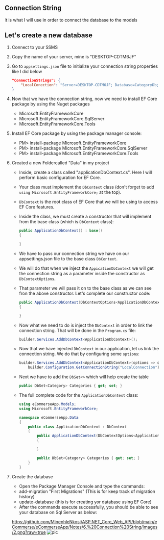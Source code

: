 ## Connection String
It is what I will use in order to connect the database to the models

## Let's create a new database
1. Connect to your SSMS
2. Copy the name of your server, mine is "DESKTOP-CDTM6JF"
3. Go to `appsettings.json` file to initialize your connection string properties like I did below
    ```json
    "ConnectionStrings": {
        "LocalConection": "Server=DESKTOP-CDTM6JF; Database=CategoryDb; Trusted_Connection=True; TrustServerCertificate=True"
    }
    ```
4. Now that we have the connection string, now we need to install EF Core package by using the Nuget packages
    * Microsoft.EntityFrameworkCore
    * Microsoft.EntityFrameworkCore.SqlServer
    * Microsoft.EntityFrameworkCore.Tools

5. Install EF Core package by using the package manager console:
    * PM> install-package Microsoft.EntityFrameworkCore
    * PM> install-package Microsoft.EntityFrameworkCore.SqlServer
    * PM> install-package Microsoft.EntityFrameworkCore.Tools

6. Created a new Foldercalled "Data" in my project
    * Inside, create a class called "applicationDbContext.cs". Here I will perform basic configuration for EF Core.
    * Your class must implement the `DbContext` class (don't forget to add `using Microsoft.EntityFrameworkCore;` at the top).
    * `DbContext` is the root class of EF Core that we will be using to access EF Core features.
    * Inside the class, we must create a constructor that will implement from the base class (which is `DbContext` class):
        ```cs
        public ApplicationDbContext() : base()
        {

        }
        ```
    * We have to pass our connection string we have on our appsettings.json file to the base class `DbContext`.
    * We will do that when we inject the `AppicationDbContext` we will get the connection string as a parameter inside the constructor as `DbContextOptions`.
    * That parameter we will pass it on to the base class as we can see fron the above constructor. Let's complete our constructor code:
        ```cs
        public ApplicationDbContext(DbContextOptions<ApplicationDbContext> options) : base(options)
        {

        }
        ```
    * Now what we need to do is inject the `DbContext` in order to link the connection string. That will be done in the `Program.cs` file:
        ```cs
        builder.Services.AddDbContext<ApplicationDbContext>();
        ```
    * Now that we have injected `DbContext` in our application, let us link the connection string. We do that by configuring some `options`:
        ```cs
        builder.Services.AddDbContext<ApplicationDbContext>(options => options.UseSqlServer(
            builder.Configuration.GetConnectionString("LocalConnection")));
        ```
    * Next we have to add the `DbSet<>` which will help create the table
        ```cs
        public DbSet<Category> Categories { get; set; }
        ```

    * The full complete code for the `ApplicationDbContext` class:
        ```cs
        using eCommerseApp.Models;
        using Microsoft.EntityFrameworkCore;

        namespace eCommerseApp.Data 
        {
            public class ApplicationDbContext : DbContext
            {
                public ApplicationDbContext(DbContextOptions<ApplicationDbContext> options) : base (options)
                {

                }

                public DbSet<Category> Categories { get; set; }
            }
        }
        ```

7. Create the database
    * Open the Package Manager Console and type the commands:
    * add-migration "First Migrations"    (This is for keep track of migration history)
    * update-database  (this is for creating yor database using EF Core)
    * After the commands execute successfully, you should be able to see your database on Sql Server as below:

    https://github.com/MinenhleNkosi/ASP.NET_Core_Web_API/blob/main/eCommerse/eCommerseApp/Notes/6.%20Connection%20String/Images/2.png?raw=true
    ![pic](https://dev.azure.com/minenhlenkosi/a8e904a0-ca8c-4ee6-9bb8-acf45666f7c3/_apis/git/repositories/ea2d8e4f-4bb3-46c9-85b8-59c1cd082958/items?path=/eCommerse/eCommerseApp/Notes/6.%20Connection%20String/Images/2.png&versionDescriptor%5BversionOptions%5D=0&versionDescriptor%5BversionType%5D=0&versionDescriptor%5Bversion%5D=master&resolveLfs=true&%24format=octetStream&api-version=5.0)
